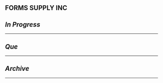 ## FORMS  SUPPLY INC

## *In Progress*

--------------------

## *Que*

-----------------------------------
## *Archive*

-----------------------------------
